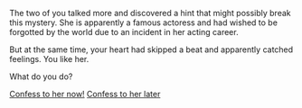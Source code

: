 The two of you talked more and discovered a hint that might possibly break this mystery. She is apparently a famous actoress and had wished to be forgotted by the world due to an incident in her acting career.

But at the same time, your heart had skipped a beat and apparently catched feelings. You like her.

What do you do?

[Confess to her now!](confess-now1.md)
[Confess to her later](confess-later1.md)